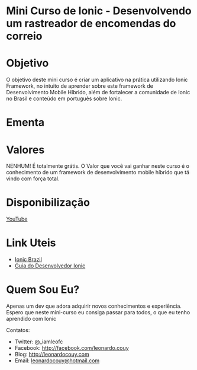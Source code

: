 # Mini Curso de Ionic - Desenvolvendo um rastreador de encomendas do correio

# Objetivo
O objetivo deste mini curso é criar um aplicativo na prática utilizando Ionic Framework, no intuito de aprender sobre este framework de Desenvolvimento Mobile Híbrido, além de fortalecer a comunidade de Ionic no Brasil e conteúdo em português sobre Ionic.

# Ementa

# Valores
NENHUM! É totalmente grátis. O Valor que você vai ganhar neste curso é o conhecimento de um framework de desenvolvimento mobile híbrido que tá vindo com força total.

# Disponibilização

[YouTube](http://youtube.com)

# Link Uteis

* [Ionic Brazil](http://ionicbrazil.com/)
* [Guia do Desenvolvedor Ionic](https://github.com/IonicBrazil/guia-do-desenvolvedor)

# Quem Sou Eu?

Apenas um dev que adora adquirir novos conhecimentos e experiência. Espero que neste mini-curso eu consiga passar para todos, o que eu tenho aprendido com Ionic

Contatos:
* Twitter: @_iamleofc
* Facebook: http://facebook.com/leonardo.couy
* Blog: http://leonardocouy.com
* Email: leonardocouy@hotmail.com
